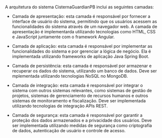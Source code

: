 A arquitetura do sistema CisternaGuardianPB inclui as seguintes camadas:

- Camada de apresentação: esta camada é responsável por fornecer a interface de usuário do sistema, permitindo que os usuários acessem as funcionalidades do sistema através de um navegador web. A camada de apresentação é implementarda utilizando tecnologias como HTML, CSS e JavaScript juntamente com o framework Angular.

- Camada de aplicação: esta camada é responsável por implementar as funcionalidades do sistema e por gerenciar a lógica de negócio. Ela é implementada utilizando frameworks de aplicação Java Spring Boot.

- Camada de persistência: esta camada é responsável por armazenar e recuperar os dados do sistema, utilizando um banco de dados. Deve ser mplementada utilizando tecnologias  NoSQL no MongoDB.

- Camada de integração: esta camada é responsável por integrar o sistema com outros sistemas relevantes, como sistemas de gestão de projetos, sistemas de gerenciamento de recursos humanos e outros sistemas de monitoramento e fiscalização. Deve ser implementada utilizando tecnologias de integração APIs REST.

- Camada de segurança: esta camada é responsável por garantir a proteção dos dados armazenados e a privacidade dos usuários. Deve ser implementada utilizando medidas de segurança como criptografia de dados, autenticação de usuário e controle de acesso.
